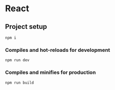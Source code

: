# React

## Project setup

```
npm i
```

### Compiles and hot-reloads for development

```
npm run dev
```

### Compiles and minifies for production

```
npm run build
```
